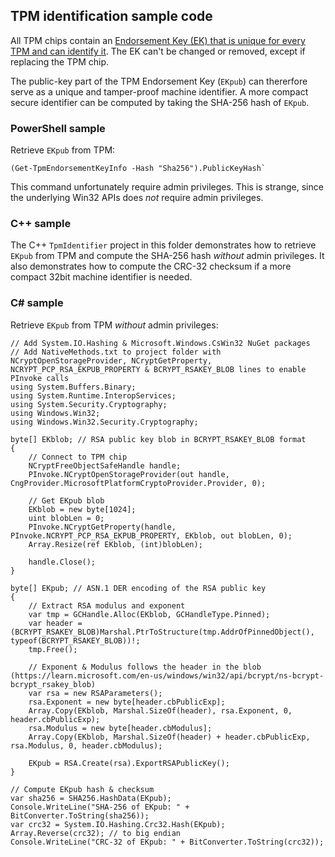 ## TPM identification sample code

All TPM chips contain an [Endorsement Key (EK) that is unique for every TPM and can identify it](https://learn.microsoft.com/en-us/windows-server/identity/ad-ds/manage/component-updates/tpm-key-attestation). The EK can't be changed or removed, except if replacing the TPM chip.

The public-key part of the TPM Endorsement Key (`EKpub`) can thererfore serve as a unique and tamper-proof machine identifier. A more compact secure identifier can be computed by taking the SHA-256 hash of `EKpub`.

### PowerShell sample
Retrieve `EKpub` from TPM:
```
(Get-TpmEndorsementKeyInfo -Hash "Sha256").PublicKeyHash`
```

This command unfortunately require admin privileges. This is strange, since the underlying Win32 APIs does _not_ require admin privileges.

### C++ sample
The C++ `TpmIdentifier` project in this folder demonstrates how to retrieve `EKpub` from TPM and compute the SHA-256 hash _without_ admin privileges. It also demonstrates how to compute the CRC-32 checksum if a more compact 32bit machine identifier is needed.

### C# sample
Retrieve `EKpub` from TPM _without_ admin privileges:
```
// Add System.IO.Hashing & Microsoft.Windows.CsWin32 NuGet packages
// Add NativeMethods.txt to project folder with NCryptOpenStorageProvider, NCryptGetProperty, NCRYPT_PCP_RSA_EKPUB_PROPERTY & BCRYPT_RSAKEY_BLOB lines to enable PInvoke calls
using System.Buffers.Binary;
using System.Runtime.InteropServices;
using System.Security.Cryptography;
using Windows.Win32;
using Windows.Win32.Security.Cryptography;

byte[] EKblob; // RSA public key blob in BCRYPT_RSAKEY_BLOB format
{
    // Connect to TPM chip
    NCryptFreeObjectSafeHandle handle;
    PInvoke.NCryptOpenStorageProvider(out handle, CngProvider.MicrosoftPlatformCryptoProvider.Provider, 0);

    // Get EKpub blob
    EKblob = new byte[1024];
    uint blobLen = 0;
    PInvoke.NCryptGetProperty(handle, PInvoke.NCRYPT_PCP_RSA_EKPUB_PROPERTY, EKblob, out blobLen, 0);
    Array.Resize(ref EKblob, (int)blobLen);

    handle.Close();
}

byte[] EKpub; // ASN.1 DER encoding of the RSA public key
{
    // Extract RSA modulus and exponent
    var tmp = GCHandle.Alloc(EKblob, GCHandleType.Pinned);
    var header = (BCRYPT_RSAKEY_BLOB)Marshal.PtrToStructure(tmp.AddrOfPinnedObject(), typeof(BCRYPT_RSAKEY_BLOB))!;
    tmp.Free();

    // Exponent & Modulus follows the header in the blob (https://learn.microsoft.com/en-us/windows/win32/api/bcrypt/ns-bcrypt-bcrypt_rsakey_blob)
    var rsa = new RSAParameters();
    rsa.Exponent = new byte[header.cbPublicExp];
    Array.Copy(EKblob, Marshal.SizeOf(header), rsa.Exponent, 0, header.cbPublicExp);
    rsa.Modulus = new byte[header.cbModulus];
    Array.Copy(EKblob, Marshal.SizeOf(header) + header.cbPublicExp, rsa.Modulus, 0, header.cbModulus);

    EKpub = RSA.Create(rsa).ExportRSAPublicKey();
}

// Compute EKpub hash & checksum
var sha256 = SHA256.HashData(EKpub);
Console.WriteLine("SHA-256 of EKpub: " + BitConverter.ToString(sha256));
var crc32 = System.IO.Hashing.Crc32.Hash(EKpub);
Array.Reverse(crc32); // to big endian
Console.WriteLine("CRC-32 of EKpub: " + BitConverter.ToString(crc32));
```
